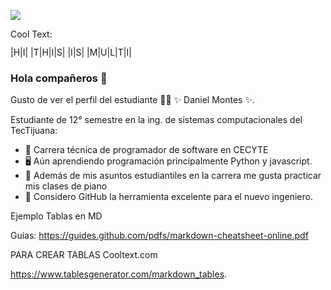 ![](https://images.cooltext.com/5508510.png)

<a href="http://cooltext.com" target="_top"><img src="https://cooltext.com/images/ct_pixel.gif" width="80" height="15" alt="Cool Text: Logo and Graphics Generator" border="0" /></a>



|H|I|    |T|H|I|S|   |I|S|   |M|U|L|T|I|

### Hola compañeros 👋

Gusto de ver el perfil del estudiante 👨‍🏫 ✨ Daniel Montes ✨.

Estudiante de 12° semestre en la ing. de sistemas computacionales del TecTijuana:

- 🔭 Carrera técnica de programador de software en CECYTE
- 🖥  Aún aprendiendo programación principalmente Python y javascript.
- 📲 Además de mis asuntos estudiantiles en la carrera me gusta practicar mis clases de piano
- 🤔 Considero GitHub la herramienta excelente para el nuevo ingeniero.


Ejemplo Tablas en MD




Guias:
https://guides.github.com/pdfs/markdown-cheatsheet-online.pdf

PARA CREAR TABLAS
Cooltext.com

https://www.tablesgenerator.com/markdown_tables. 

